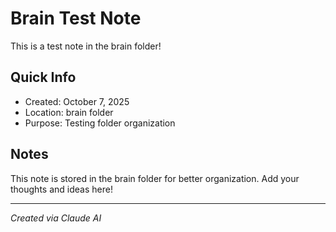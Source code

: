 # Brain Test Note

This is a test note in the brain folder!

## Quick Info
- Created: October 7, 2025
- Location: brain folder
- Purpose: Testing folder organization

## Notes
This note is stored in the brain folder for better organization. Add your thoughts and ideas here!

---
*Created via Claude AI*
